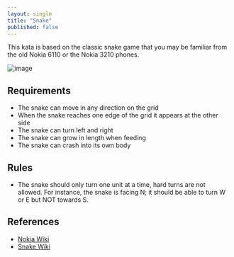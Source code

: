```yaml
---
layout: single
title: "Snake"
published: false
---
```


This kata is based on the classic snake game that you may be familiar from the old Nokia 6110 or the Nokia 3210 phones.

![image](https://user-images.githubusercontent.com/22743709/95580358-1d861800-0a2f-11eb-963e-9b1804537b04.png)

## Requirements
* The snake can move in any direction on the grid
* When the snake reaches one edge of the grid it appears at the other side
* The snake can turn left and right
* The snake can grow in length when feeding
* The snake can crash into its own body

## Rules
* The snake should only turn one unit at a time, hard turns are not allowed. For instance, the snake is facing N; it should be able to turn W or E but NOT towards S.

## References
* [Nokia Wiki](https://nokia.fandom.com/wiki/Snakea)
* [Snake Wiki](https://en.wikipedia.org/wiki/Snake_(video_game_genre))
